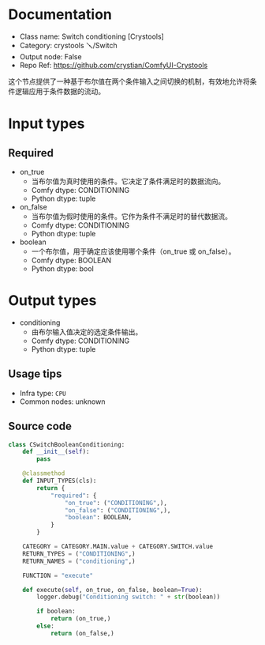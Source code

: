 
# Documentation
- Class name: Switch conditioning [Crystools]
- Category: crystools 🪛/Switch
- Output node: False
- Repo Ref: https://github.com/crystian/ComfyUI-Crystools

这个节点提供了一种基于布尔值在两个条件输入之间切换的机制，有效地允许将条件逻辑应用于条件数据的流动。

# Input types
## Required
- on_true
    - 当布尔值为真时使用的条件。它决定了条件满足时的数据流向。
    - Comfy dtype: CONDITIONING
    - Python dtype: tuple
- on_false
    - 当布尔值为假时使用的条件。它作为条件不满足时的替代数据流。
    - Comfy dtype: CONDITIONING
    - Python dtype: tuple
- boolean
    - 一个布尔值，用于确定应该使用哪个条件（on_true 或 on_false）。
    - Comfy dtype: BOOLEAN
    - Python dtype: bool

# Output types
- conditioning
    - 由布尔输入值决定的选定条件输出。
    - Comfy dtype: CONDITIONING
    - Python dtype: tuple


## Usage tips
- Infra type: `CPU`
- Common nodes: unknown


## Source code
```python
class CSwitchBooleanConditioning:
    def __init__(self):
        pass

    @classmethod
    def INPUT_TYPES(cls):
        return {
            "required": {
                "on_true": ("CONDITIONING",),
                "on_false": ("CONDITIONING",),
                "boolean": BOOLEAN,
            }
        }

    CATEGORY = CATEGORY.MAIN.value + CATEGORY.SWITCH.value
    RETURN_TYPES = ("CONDITIONING",)
    RETURN_NAMES = ("conditioning",)

    FUNCTION = "execute"

    def execute(self, on_true, on_false, boolean=True):
        logger.debug("Conditioning switch: " + str(boolean))

        if boolean:
            return (on_true,)
        else:
            return (on_false,)

```

